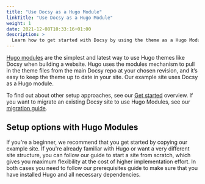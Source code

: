 ```yaml
---
title: "Use Docsy as a Hugo Module"
linkTitle: "Use Docsy as a Hugo Module"
weight: 1
date: 2021-12-08T10:33:16+01:00
description: >
  Learn how to get started with Docsy by using the theme as a Hugo Module.
---
```


[Hugo modules](https://gohugo.io/hugo-modules/) are the simplest and latest way to use Hugo themes like Docsy when building a website. Hugo uses the modules mechanism to pull in the theme files from the main Docsy repo at your chosen revision, and it’s easy to keep the theme up to date in your site. Our example site uses Docsy as a Hugo module.

To find out about other setup approaches, see our [Get started](/docs/get-started/) overview. If you want to migrate an existing Docsy site to use Hugo Modules, see our [migration guide]().

## Setup options with Hugo Modules

If you're a beginner, we recommend that you get started by copying our example site. If you're already familiar with Hugo or want a very different site structure, you can follow our guide to start a site from scratch, which gives you maximum flexibility at the cost of higher implementation effort. In both cases you need to follow our prerequisites guide to make sure that you have installed Hugo and all necessary dependencies.
